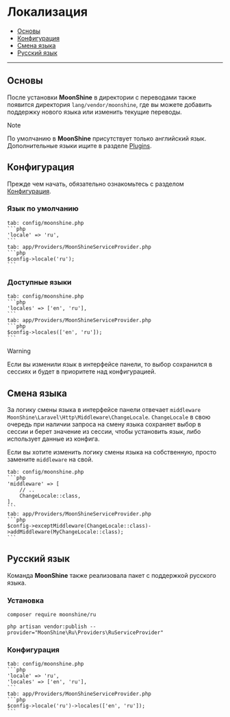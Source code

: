 # Локализация

- [Основы](#basics)
- [Конфигурация](#configuration)
- [Смена языка](#middleware)
- [Русский язык](#ru)

---

<a name="basics"></a>
## Основы

После установки **MoonShine** в директории с переводами также появится директория `lang/vendor/moonshine`, где вы можете добавить поддержку нового языка или изменить текущие переводы.

> [!NOTE]
> По умолчанию в **MoonShine** присутствует только английский язык.
> Дополнительные языки ищите в разделе [Plugins](/plugins).

<a name="configuration"></a>
## Конфигурация

Прежде чем начать, обязательно ознакомьтесь с разделом [Конфигурация](/docs/{{version}}/configuration).

### Язык по умолчанию

~~~tabs
tab: config/moonshine.php
```php
'locale' => 'ru',
```
tab: app/Providers/MoonShineServiceProvider.php
```php
$config->locale('ru');
```
~~~

### Доступные языки

~~~tabs
tab: config/moonshine.php
```php
'locales' => ['en', 'ru'],
```
tab: app/Providers/MoonShineServiceProvider.php
```php
$config->locales(['en', 'ru']);
```
~~~

> [!WARNING]
> Если вы изменили язык в интерфейсе панели, то выбор сохранился в сессиях и будет в приоритете над конфигурацией.

<a name="middleware"></a>
## Смена языка

За логику смены языка в интерфейсе панели отвечает `middleware` `MoonShine\Laravel\Http\Middleware\ChangeLocale`.
`ChangeLocale` в свою очередь при наличии запроса на смену языка сохраняет выбор в сессии и берет значение из сессии, чтобы установить язык, либо использует данные из конфига.

Если вы хотите изменить логику смены языка на собственную, просто замените `middleware` на свой.

~~~tabs
tab: config/moonshine.php
```php
'middleware' => [
    // ..
    ChangeLocale::class,
],
```
tab: app/Providers/MoonShineServiceProvider.php
```php
$config->exceptMiddleware(ChangeLocale::class)->addMiddleware(MyChangeLocale::class);
```
~~~

<a name="ru"></a>
## Русский язык

Команда **MoonShine** также реализовала пакет с поддержкой русского языка.

### Установка

```shell
composer require moonshine/ru
```

```shell
php artisan vendor:publish --provider="MoonShine\Ru\Providers\RuServiceProvider"
```

### Конфигурация

~~~tabs
tab: config/moonshine.php
```php
'locale' => 'ru',
'locales' => ['en', 'ru'],
```
tab: app/Providers/MoonShineServiceProvider.php
```php
$config->locale('ru')->locales(['en', 'ru']);
```
~~~

